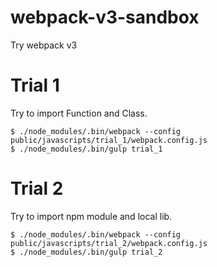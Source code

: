 # webpack-v3-sandbox
Try webpack v3

# Trial 1
Try to import Function and Class.

```
$ ./node_modules/.bin/webpack --config public/javascripts/trial_1/webpack.config.js
$ ./node_modules/.bin/gulp trial_1
```

# Trial 2
Try to import npm module and local lib.

```
$ ./node_modules/.bin/webpack --config public/javascripts/trial_2/webpack.config.js
$ ./node_modules/.bin/gulp trial_2
```


